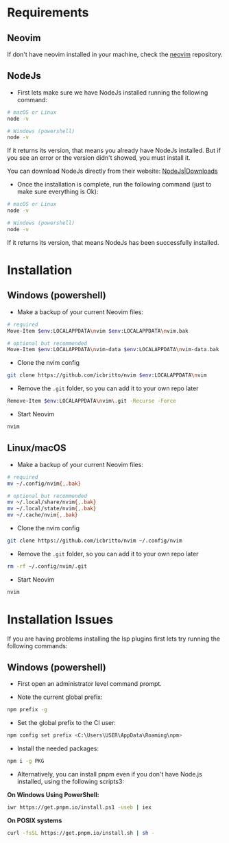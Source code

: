 # Requirements

## Neovim

If don't have neovim installed in your machine, check the [neovim](https://github.com/neovim/neovim/blob/master/INSTALL.md) repository.

## NodeJs

- First lets make sure we have NodeJs installed running the following command:

```bash
# macOS or Linux
node -v

# Windows (powershell)
node -v
```

If it returns its version, that means you already have NodeJs installed. But if you see an error or the version didn't showed, you must install it.

You can download NodeJs directly from their website: [NodeJs|Downloads](https://nodejs.org/en/download)

- Once the installation is complete, run the following command (just to make sure everything is Ok):

```bash
# macOS or Linux
node -v

# Windows (powershell)
node -v
```

If it returns its version, that means NodeJs has been successfully installed.

# Installation

## Windows (powershell)

- Make a backup of your current Neovim files:

```bash
# required
Move-Item $env:LOCALAPPDATA\nvim $env:LOCALAPPDATA\nvim.bak  

# optional but recommended
Move-Item $env:LOCALAPPDATA\nvim-data $env:LOCALAPPDATA\nvim-data.bak
```

- Clone the nvim config

```bash
git clone https://github.com/icbritto/nvim $env:LOCALAPPDATA\nvim
```

- Remove the `.git` folder, so you can add it to your own repo later
```bash
Remove-Item $env:LOCALAPPDATA\nvim\.git -Recurse -Force
```

- Start Neovim
```bash
nvim
```
 
## Linux/macOS

- Make a backup of your current Neovim files:

```bash
# required
mv ~/.config/nvim{,.bak}  

# optional but recommended
mv ~/.local/share/nvim{,.bak}
mv ~/.local/state/nvim{,.bak}
mv ~/.cache/nvim{,.bak}
```

- Clone the nvim config

```bash
git clone https://github.com/icbritto/nvim ~/.config/nvim
```

- Remove the `.git` folder, so you can add it to your own repo later
```bash
rm -rf ~/.config/nvim/.git
```

- Start Neovim
```bash
nvim
```

# Installation Issues

If you are having problems installing the lsp plugins first lets try running the following commands:

## Windows (powershell)

- First open an administrator level command prompt.

- Note the current global prefix:

```bash
npm prefix -g
```

- Set the global prefix to the CI user:

```bash
npm config set prefix <C:\Users\USER\AppData\Roaming\npm>
```

- Install the needed packages: 

```bash
npm i -g PKG
```

- Alternatively, you can install pnpm even if you don't have Node.js installed, using the following scripts3:

**On Windows Using PowerShell:**

```bash
iwr https://get.pnpm.io/install.ps1 -useb | iex
```

**On POSIX systems**

```bash
curl -fsSL https://get.pnpm.io/install.sh | sh -
```
